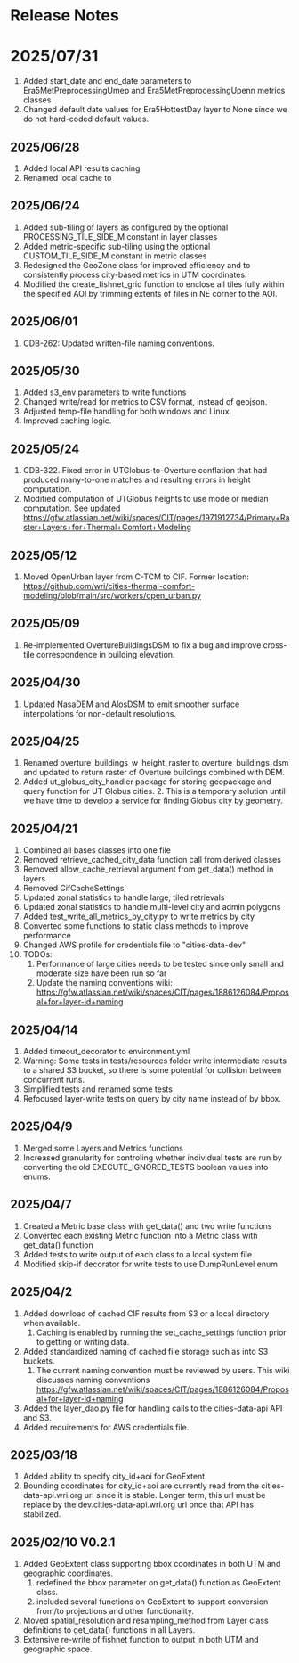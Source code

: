 # Release Notes

# 2025/07/31
1. Added start_date and end_date parameters to Era5MetPreprocessingUmep and Era5MetPreprocessingUpenn metrics classes
2. Changed default date values for Era5HottestDay layer to None since we do not hard-coded default values.

## 2025/06/28
1. Added local API results caching
2. Renamed local cache to 

## 2025/06/24
1. Added sub-tiling of layers as configured by the optional PROCESSING_TILE_SIDE_M constant in layer classes
2. Added metric-specific sub-tiling using the optional CUSTOM_TILE_SIDE_M constant in metric classes
3. Redesigned the GeoZone class for improved efficiency and to consistently process city-based metrics in UTM coordinates.
4. Modified the create_fishnet_grid function to enclose all tiles fully within the specified AOI by trimming extents of files in NE corner to the AOI.

## 2025/06/01
1. CDB-262: Updated written-file naming conventions.

## 2025/05/30
1. Added s3_env parameters to write functions
1. Changed write/read for metrics to CSV format, instead of geojson.
1. Adjusted temp-file handling for both windows and Linux.
1. Improved caching logic.

## 2025/05/24
1. CDB-322. Fixed error in UTGlobus-to-Overture conflation that had produced many-to-one matches and resulting errors in height computation.
2. Modified computation of UTGlobus heights to use mode or median computation. See updated https://gfw.atlassian.net/wiki/spaces/CIT/pages/1971912734/Primary+Raster+Layers+for+Thermal+Comfort+Modeling

## 2025/05/12
1. Moved OpenUrban layer from C-TCM to CIF. Former location: https://github.com/wri/cities-thermal-comfort-modeling/blob/main/src/workers/open_urban.py

## 2025/05/09
1. Re-implemented OvertureBuildingsDSM to fix a bug and improve cross-tile correspondence in building elevation.

## 2025/04/30
1. Updated NasaDEM and AlosDSM to emit smoother surface interpolations for non-default resolutions.

## 2025/04/25
1. Renamed overture_buildings_w_height_raster to overture_buildings_dsm and updated to return raster of Overture buildings combined with DEM.
1. Added ut_globus_city_handler package for storing geopackage and query function for UT Globus cities.
   2. This is a temporary solution until we have time to develop a service for finding Globus city by geometry.
   

## 2025/04/21
1. Combined all bases classes into one file
1. Removed retrieve_cached_city_data function call from derived classes
1. Removed allow_cache_retrieval argument from get_data() method in layers 
1. Removed CifCacheSettings
1. Updated zonal statistics to handle large, tiled retrievals
1. Updated zonal statistics to handle multi-level city and admin polygons
1. Added test_write_all_metrics_by_city.py to write metrics by city
1. Converted some functions to static class methods to improve performance
1. Changed AWS profile for credentials file to "cities-data-dev"
1. TODOs:
   1. Performance of large cities needs to be tested since only small and moderate size have been run so far
   2. Update the naming conventions wiki: https://gfw.atlassian.net/wiki/spaces/CIT/pages/1886126084/Proposal+for+layer-id+naming

## 2025/04/14
1. Added timeout_decorator to environment.yml
2. Warning: Some tests in tests/resources folder write intermediate results to a shared S3 bucket, so there is some potential for collision between concurrent runs.
3. Simplified tests and renamed some tests
4. Refocused layer-write tests on query by city name instead of by bbox.

## 2025/04/9
1. Merged some Layers and Metrics functions
2. Increased granularity for controling whether individual tests are run by converting the old EXECUTE_IGNORED_TESTS boolean values into enums.

## 2025/04/7
1. Created a Metric base class with get_data() and two write functions
2. Converted each existing Metric function into a Metric class with get_data() function
3. Added tests to write output of each class to a local system file
4. Modified skip-if decorator for write tests to use DumpRunLevel enum

## 2025/04/2
1. Added download of cached CIF results from S3 or a local directory when available.
   1. Caching is enabled by running the set_cache_settings function prior to getting or writing data.
2. Added standardized naming of cached file storage such as into S3 buckets.
   1. The current naming convention must be reviewed by users. This wiki discusses naming conventions https://gfw.atlassian.net/wiki/spaces/CIT/pages/1886126084/Proposal+for+layer-id+naming
3. Added the layer_dao.py file for handling calls to the cities-data-api API and S3.
4. Added requirements for AWS credentials file.

## 2025/03/18
1. Added ability to specify city_id+aoi for GeoExtent.
2. Bounding coordinates for city_id+aoi are currently read from the cities-data-api.wri.org url since it is stable. Longer term, this url must be replace by the dev.cities-data-api.wri.org url once that API has stabilized.

## 2025/02/10 V0.2.1
1. Added GeoExtent class supporting bbox coordinates in both UTM and geographic coordinates.
   1. redefined the bbox parameter on get_data() function as GeoExtent class.
   2. included several functions on GeoExtent to support conversion from/to projections and other functionality.
2. Moved spatial_resolution and resampling_method from Layer class definitions to get_data() functions in all Layers.
3. Extensive re-write of fishnet function to output in both UTM and geographic space.

